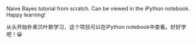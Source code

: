 Naive Bayes tutorial from scratch. Can be viewed in the iPython notebook. Happy learning!

从头开始朴素贝叶斯学习，这个项目可以在iPython notebook中查看。好好学吧！😀
